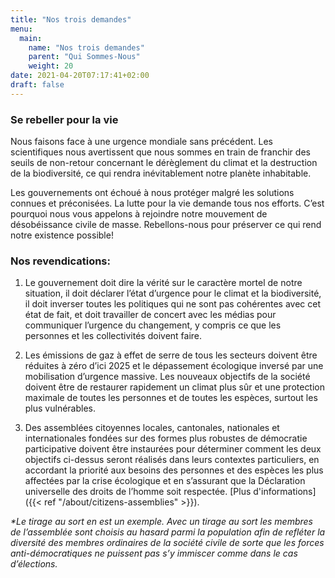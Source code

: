 ```yaml
---
title: "Nos trois demandes"
menu:
  main:
    name: "Nos trois demandes"
    parent: "Qui Sommes-Nous"
    weight: 20
date: 2021-04-20T07:17:41+02:00
draft: false
---
```


### Se rebeller pour la <span class="green-fucxed">vie</span>

Nous faisons face à une urgence mondiale sans précédent. Les scientifiques nous avertissent que nous sommes en train de franchir des seuils de non-retour concernant le dérèglement du climat et la destruction de la biodiversité, ce qui rendra inévitablement notre planète inhabitable.

Les gouvernements ont échoué à nous protéger malgré les solutions connues et préconisées. La lutte pour la vie demande tous nos efforts. C’est pourquoi nous vous appelons à rejoindre notre mouvement de désobéissance civile de masse. Rebellons-nous pour préserver ce qui rend notre existence possible!

### Nos revendications:

1. Le gouvernement doit dire la vérité sur le caractère mortel de notre situation, il doit déclarer l’état d’urgence pour le climat et la biodiversité, il doit inverser toutes les politiques qui ne sont pas cohérentes avec cet état de fait, et doit travailler de concert avec les médias pour communiquer l’urgence du changement, y compris ce que les personnes et les collectivités doivent faire.

2. Les émissions de gaz à effet de serre de tous les secteurs doivent être réduites à zéro d’ici 2025 et le dépassement écologique inversé par une mobilisation d’urgence massive. Les nouveaux objectifs de la société doivent être de restaurer rapidement un climat plus sûr et une protection maximale de toutes les personnes et de toutes les espèces, surtout les plus vulnérables.

3. Des assemblées citoyennes locales, cantonales, nationales et internationales fondées sur des formes plus robustes de démocratie participative doivent être instaurées pour déterminer comment les deux objectifs ci-dessus seront réalisés dans leurs contextes particuliers, en accordant la priorité aux besoins des personnes et des espèces les plus affectées par la crise écologique et en s’assurant que la Déclaration universelle des droits de l’homme soit respectée. [Plus d'informations]({{< ref "/about/citizens-assemblies" >}}).

_*Le tirage au sort en est un exemple. Avec un tirage au sort les membres de l’assemblée sont choisis au hasard parmi la population afin de refléter la diversité des membres ordinaires de la société civile de sorte que les forces anti-démocratiques ne puissent pas s’y immiscer comme dans le cas d’élections._
